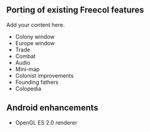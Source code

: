 ## Porting of existing Freecol features ##

Add your content here.

  * Colony window
  * Europe window
  * Trade
  * Combat
  * Audio
  * Mini-map
  * Colonist improvements
  * Founding fathers
  * Colopedia

## Android enhancements ##

  * OpenGL ES 2.0 renderer
